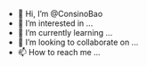 - 👋 Hi, I’m @ConsinoBao
- 👀 I’m interested in ...
- 🌱 I’m currently learning ...
- 💞️ I’m looking to collaborate on ...
- 📫 How to reach me ...

<!---
ConsinoBao/ConsinoBao is a ✨ special ✨ repository because its `README.md` (this file) appears on your GitHub profile.
You can click the Preview link to take a look at your changes.
--->
